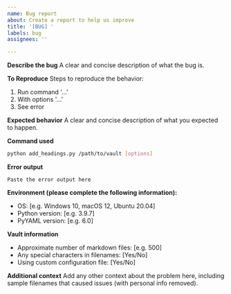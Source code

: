 ```yaml
---
name: Bug report
about: Create a report to help us improve
title: '[BUG] '
labels: bug
assignees: ''

---
```


**Describe the bug**
A clear and concise description of what the bug is.

**To Reproduce**
Steps to reproduce the behavior:
1. Run command '...'
2. With options '...'
3. See error

**Expected behavior**
A clear and concise description of what you expected to happen.

**Command used**
```bash
python add_headings.py /path/to/vault [options]
```

**Error output**
```
Paste the error output here
```

**Environment (please complete the following information):**
 - OS: [e.g. Windows 10, macOS 12, Ubuntu 20.04]
 - Python version: [e.g. 3.9.7]
 - PyYAML version: [e.g. 6.0]

**Vault information**
- Approximate number of markdown files: [e.g. 500]
- Any special characters in filenames: [Yes/No]
- Using custom configuration file: [Yes/No]

**Additional context**
Add any other context about the problem here, including sample filenames that caused issues (with personal info removed).
